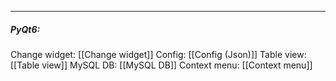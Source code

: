 
___
##### PyQt6:
Change widget: [[Change widget]]
Config: [[Config (Json)]]
Table view: [[Table view]]
MySQL DB: [[MySQL DB]]
Context menu: [[Context menu]] 